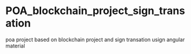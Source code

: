# POA_blockchain_project_sign_transation
poa project based on blockchain project and sign transation usign angular material
